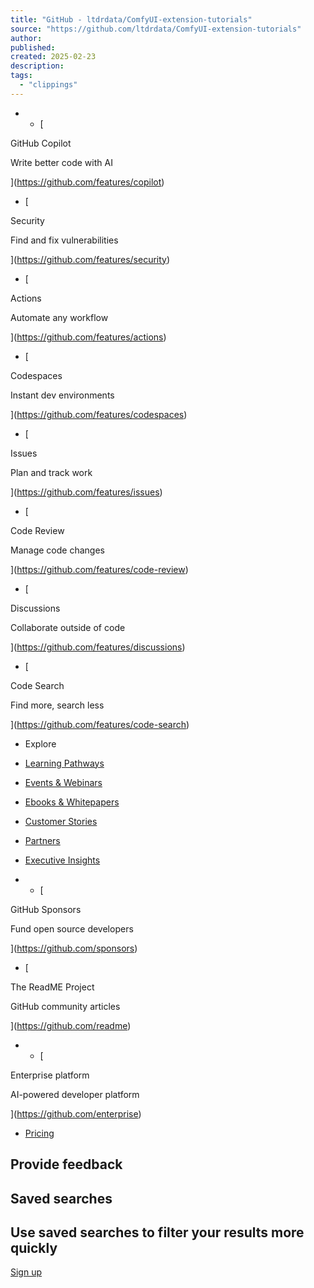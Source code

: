 ```yaml
---
title: "GitHub - ltdrdata/ComfyUI-extension-tutorials"
source: "https://github.com/ltdrdata/ComfyUI-extension-tutorials"
author:
published:
created: 2025-02-23
description:
tags:
  - "clippings"
---
```

- - [

GitHub Copilot

Write better code with AI

](https://github.com/features/copilot)
- [

Security

Find and fix vulnerabilities

](https://github.com/features/security)
- [

Actions

Automate any workflow

](https://github.com/features/actions)
- [

Codespaces

Instant dev environments

](https://github.com/features/codespaces)
- [

Issues

Plan and track work

](https://github.com/features/issues)
- [

Code Review

Manage code changes

](https://github.com/features/code-review)
- [

Discussions

Collaborate outside of code

](https://github.com/features/discussions)
- [

Code Search

Find more, search less

](https://github.com/features/code-search)

- Explore

- [Learning Pathways](https://resources.github.com/learn/pathways)
- [Events & Webinars](https://resources.github.com/)
- [Ebooks & Whitepapers](https://github.com/resources/whitepapers)
- [Customer Stories](https://github.com/customer-stories)
- [Partners](https://partner.github.com/)
- [Executive Insights](https://github.com/solutions/executive-insights)
- - [

GitHub Sponsors

Fund open source developers

](https://github.com/sponsors)

- [

The ReadME Project

GitHub community articles

](https://github.com/readme)
- - [

Enterprise platform

AI-powered developer platform

](https://github.com/enterprise)
- [Pricing](https://github.com/pricing)

## Provide feedback

## Saved searches

## Use saved searches to filter your results more quickly

[Sign up](https://github.com/signup?ref_cta=Sign+up&ref_loc=header+logged+out&ref_page=%2F%3Cuser-name%3E%2F%3Crepo-name%3E%2Fblob%2Fshow&source=header-repo&source_repo=ltdrdata%2FComfyUI-extension-tutorials)